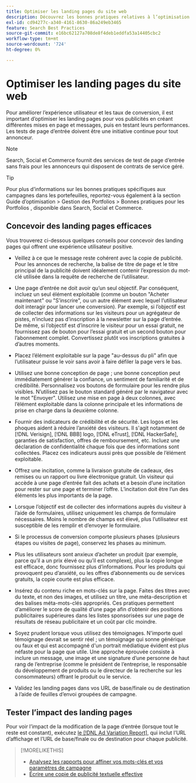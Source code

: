 ```yaml
---
title: Optimiser les landing pages du site web
description: Découvrez les bonnes pratiques relatives à l’optimisation des landing pages de votre site web.
exl-id: cd94277c-a340-4161-8630-86a249eb3465
feature: Search Best Practices
source-git-commit: e16bc62127a708de8f4deb1eddfa53a14405cbc2
workflow-type: tm+mt
source-wordcount: '724'
ht-degree: 0%

---
```


# Optimiser les landing pages du site web

Pour améliorer l’expérience utilisateur et les taux de conversion, il est important d’optimiser les landing pages pour vos publicités en créant différentes mises en page et messages, puis en testant leurs performances. Les tests de page d’entrée doivent être une initiative continue pour tout annonceur.

>[!NOTE]
>
>Search, Social et Commerce fournit des services de test de page d’entrée sans frais pour les annonceurs qui disposent de contrats de service géré.

>[!TIP]
>
>Pour plus d’informations sur les bonnes pratiques spécifiques aux campagnes dans les portefeuilles, reportez-vous également à la section Guide d’optimisation > Gestion des Portfolios > Bonnes pratiques pour les Portfolios , disponible dans Search, Social et Commerce.<!-- verify convention for referencing Optimization Guide here -->

## Concevoir des landing pages efficaces

Vous trouverez ci-dessous quelques conseils pour concevoir des landing pages qui offrent une expérience utilisateur positive.

* Veillez à ce que le message reste cohérent avec la copie de publicité. Pour les annonces de recherche, la balise de titre de page et le titre principal de la publicité doivent idéalement contenir l’expression du mot-clé utilisée dans la requête de recherche de l’utilisateur.

* Une page d’entrée ne doit avoir qu’un seul objectif. Par conséquent, incluez un seul élément exploitable (comme un bouton &quot;Acheter maintenant&quot; ou &quot;S’inscrire&quot;, ou un autre élément avec lequel l’utilisateur doit interagir pour lancer une conversion). Par exemple, si l’objectif est de collecter des informations sur les visiteurs pour un agrégateur de pistes, n’incluez pas d’inscription à la newsletter sur la page d’entrée. De même, si l’objectif est d’inscrire le visiteur pour un essai gratuit, ne fournissez pas de bouton pour l’essai gratuit et un second bouton pour l’abonnement complet. Convertissez plutôt vos inscriptions gratuites à d’autres moments.

* Placez l’élément exploitable sur la page &quot;au-dessus du pli&quot; afin que l’utilisateur puisse le voir sans avoir à faire défiler la page vers le bas.

* Utilisez une bonne conception de page ; une bonne conception peut immédiatement générer la confiance, un sentiment de familiarité et de crédibilité. Personnalisez vos boutons de formulaire pour les rendre plus visibles. N’utilisez pas le bouton standard généré par le navigateur avec le mot &quot;Envoyer&quot;. Utilisez une mise en page à deux colonnes, avec l’élément exploitable dans la colonne principale et les informations de prise en charge dans la deuxième colonne.

* Fournir des indicateurs de crédibilité et de sécurité. Les logos et les phoques aident à réduire l’anxiété des visiteurs. Il s&#39;agit notamment de [!DNL Verisign], [!DNL BBB] logo, [!DNL eTrust], [!DNL HackerSafe], garanties de satisfaction, offres de remboursement, etc. Incluez une déclaration de confidentialité chaque fois que des informations sont collectées. Placez ces indicateurs aussi près que possible de l’élément exploitable.

* Offrez une incitation, comme la livraison gratuite de cadeaux, des remises ou un rapport ou livre électronique gratuit. Un visiteur qui accède à une page d’entrée fait des achats et a besoin d’une incitation pour rester sur une page et terminer l’offre. L’incitation doit être l’un des éléments les plus importants de la page.

* Lorsque l’objectif est de collecter des informations auprès du visiteur à l’aide de formulaires, utilisez uniquement les champs de formulaire nécessaires. Moins le nombre de champs est élevé, plus l’utilisateur est susceptible de les remplir et d’envoyer le formulaire.

* Si le processus de conversion comporte plusieurs phases (plusieurs étapes ou visites de page), conservez les phases au minimum.

* Plus les utilisateurs sont anxieux d’acheter un produit (par exemple, parce qu’il a un prix élevé ou qu’il est complexe), plus la copie longue est efficace, donc fournissez plus d’informations. Pour les produits qui provoquent peu d’anxiété, ou les offres d’abonnements ou de services gratuits, la copie courte est plus efficace.

* Insérez du contenu riche en mots-clés sur la page. Faites des titres avec du texte, et non des images, et utilisez un titre, une méta-description et des balises méta-mots-clés appropriés. Ces pratiques permettent d’améliorer le score de qualité d’une page afin d’obtenir des positions publicitaires supérieures dans les listes sponsorisées sur une page de résultats de réseau publicitaire et un coût par clic moindre.

* Soyez prudent lorsque vous utilisez des témoignages. N&#39;importe quel témoignage devrait se sentir réel ; un témoignage qui sonne générique ou faux et qui est accompagné d&#39;un portrait médiatique évident est plus néfaste pour la page que utile. Une approche éprouvée consiste à inclure un message, une image et une signature d’une personne de haut rang de l’entreprise (comme le président de l’entreprise, le responsable du développement de produits ou le directeur de la recherche sur les consommateurs) offrant le produit ou le service.

* Validez les landing pages dans vos URL de base/finale ou de destination à l’aide de feuilles d’envoi groupées de campagne.

## Tester l’impact des landing pages

Pour voir l’impact de la modification de la page d’entrée (lorsque tout le reste est constant), exécutez [le [!DNL Ad Variation Report]](/help/search-social-commerce/reports/management/basic-advanced/ad-variation-report.md), qui inclut l’URL d’affichage et l’URL de base/finale ou de destination pour chaque publicité.

>[!MORELIKETHIS]
>
>* [Analysez les rapports pour affiner vos mots-clés et vos paramètres de campagne](best-practices-analyze.md)
>* [Écrire une copie de publicité textuelle effective](best-practices-write.md)
